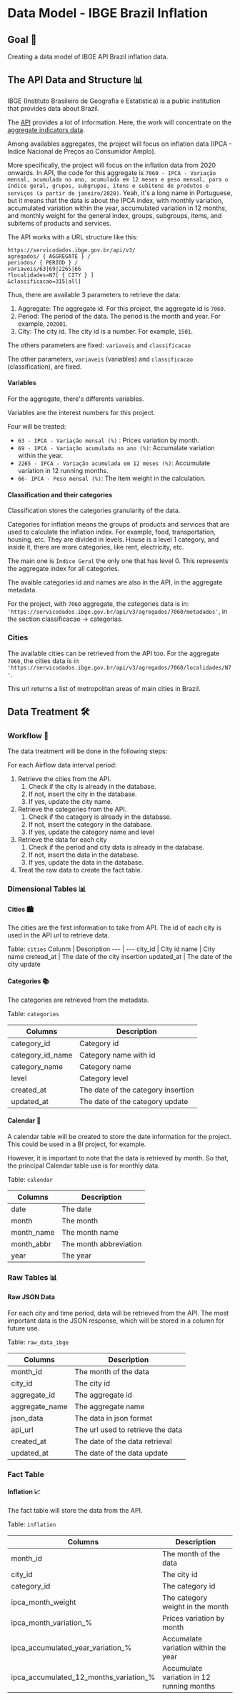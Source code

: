 # Data Model - IBGE Brazil Inflation

## Goal 🎯

Creating a data model of IBGE API Brazil inflation data.

## The API Data and Structure 📊

IBGE (Instituto Brasileiro de Geografia e Estatística) is a public institution that provides data about Brazil.

The [API](https://servicodados.ibge.gov.br/api/docs/) provides a lot of information. Here, the work will concentrate on the [aggregate indicators data](https://servicodados.ibge.gov.br/api/docs/agregados?versao=3#api-bq).

Among availables aggregates, the project will focus on inflation data (IPCA - Indice Nacional de Preços ao Consumidor Amplo).

More specifically, the project will focus on the inflation data from 2020 onwards. In API, the code for this aggregate is `7060 - IPCA - Variação mensal, acumulada no ano, acumulada em 12 meses e peso mensal, para o índice geral, grupos, subgrupos, itens e subitens de produtos e serviços (a partir de janeiro/2020)`.
Yeah, it's a long name in Portuguese, but it means that the data is about the IPCA index, with monthly variation, accumulated variation within the year, accumulated variation in 12 months, and monthly weight for the general index, groups, subgroups, items, and subitems of products and services.

The API works with a URL structure like this:

```
https://servicodados.ibge.gov.br/api/v3/
agregados/ { AGGREGATE } /
periodos/ { PERIOD } /
variaveis/63|69|2265|66
?localidades=N7[ { CITY } ]
&classificacao=315[all]
```

Thus, there are available 3 parameters to retrieve the data:

1. Aggregate: The aggregate id. For this project, the aggregate id is `7060`.
2. Period: The period of the data. The period is the month and year. For example, `202001`.
3. City: The city id. The city id is a number. For example, `1501`.

The others parameters are fixed: `variaveis` and `classificacao`

The other parameters, `variaveis` (variables) and `classificacao` (classification), are fixed.

#### Variables

For the aggregate, there's differents variables.

Variables are the interest numbers for this project.

Four will be treated:
- `63 - IPCA - Variação mensal (%)` : Prices variation by month.
- `69 - IPCA - Variação acumulada no ano (%)`: Accumalate variation within the year.
- `2265 - IPCA - Variação acumulada em 12 meses (%)`: Accumulate variation in 12 running months.
- `66- IPCA - Peso mensal (%)`: The item weight in the calculation.

#### Classification and their categories

Classification stores the categories granularity of the data.

Categories for inflation means the groups of products and services that are used to calculate the inflation index. For example, food, transportation, housing, etc. They are divided in levels. House is a level 1 category, and inside it, there are more categories, like rent, electricity, etc.

The main one is `Índice Geral` the only one that has level 0. This represents the aggregate index for all categories.

The avaible categories id and names are also in the API, in the aggregate metadata.

For the project, with `7060` aggregate, the categories data is in:
`'https://servicodados.ibge.gov.br/api/v3/agregados/7060/metadados'`, in the section classificacao -> categorias.


### Cities

The available cities can be retrieved from the API too. For the aggregate `7060`, the cities data is in ` 'https://servicodados.ibge.gov.br/api/v3/agregados/7060/localidades/N7'`.

This url returns a list of metropolitan areas of main cities in Brazil.

## Data Treatment  🛠️

### Workflow 🔄

The data treatment will be done in the following steps:

For each Airflow data interval period:
1. Retrieve the cities from the API.
   1. Check if the city is already in the database.
   2. If not, insert the city in the database.
   3. If yes, update the city name.
2. Retrieve the categories from the API.
   1. Check if the category is already in the database.
   2. If not, insert the category in the database.
   3. If yes, update the category name and level
3. Retrieve the data for each city
   1. Check if the period and city data is already in the database.
   2. If not, insert the data in the database.
   3. If yes, update the data in the database.
4. Treat the raw data to create the fact table.

### Dimensional Tables 📊

#### Cities 🏙️

The cities are the first information to take from API. The id of each city is used in the API url to retrieve data.

Table: `cities`
Colunm | Description
--- | ---
city_id | City id
name | City name
cretead_at | The date of the city insertion
updated_at | The date of the city update

#### Categories 📚

The categories are retrieved from the metadata.

Table: `categories`

Columns | Description
--- | ---
category_id | Category id
category_id_name | Category name with id
category_name | Category name
level | Category level
created_at | The date of the category insertion
updated_at | The date of the category update

#### Calendar 📅

A calendar table will be created to store the date information for the project. This could be used in a BI project, for example.

However, it is important to note that the data is retrieved by month. So that, the principal Calendar table use is for monthly data.

Table: `calendar`

Columns | Description
--- | ---
date | The date
month | The month
month_name | The month name
month_abbr | The month abbreviation
year | The year

### Raw Tables 📊

#### Raw JSON Data

For each city and time period, data will be retrieved from the API. The most important data is the JSON response, which will be stored in a column for future use.

Table: `raw_data_ibge`

Columns | Description
--- | ---
month_id | The month of the data
city_id | The city id
aggregate_id | The aggregate id
aggregate_name | The aggregate name
json_data | The data in json format
api_url | The url used to retrieve the data
created_at | The date of the data retrieval
updated_at | The date of the data update

### Fact Table

#### Inflation 📈

The fact table will store the data from the API.

Table: `inflation`

Columns | Description
--- | ---
month_id | The month of the data
city_id | The city id
category_id | The category id
ipca_month_weight | The category weight in the month
ipca_month_variation_% | Prices variation by month
ipca_accumulated_year_variation_% | Accumalate variation within the year
ipca_accumulated_12_months_variation_% | Accumulate variation in 12 running months


